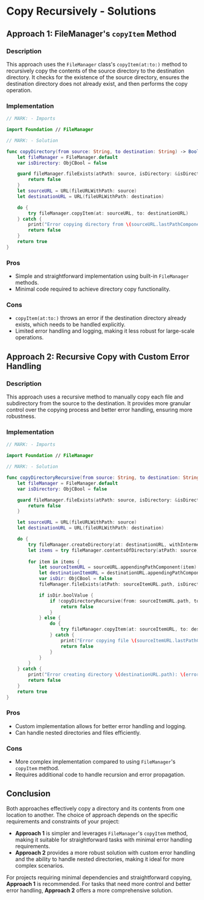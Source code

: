 # Copy Recursively - Solutions

## Approach 1: FileManager's `copyItem` Method
### Description
This approach uses the `FileManager` class's `copyItem(at:to:)` method to recursively copy the contents of the source directory to the destination directory. It checks for the existence of the source directory, ensures the destination directory does not already exist, and then performs the copy operation.

### Implementation

```swift
// MARK: - Imports

import Foundation // FileManager

// MARK: - Solution

func copyDirectory(from source: String, to destination: String) -> Bool {
    let fileManager = FileManager.default
    var isDirectory: ObjCBool = false

    guard fileManager.fileExists(atPath: source, isDirectory: &isDirectory), isDirectory.boolValue else {
        return false
    }
    let sourceURL = URL(fileURLWithPath: source)
    let destinationURL = URL(fileURLWithPath: destination)

    do {
        try fileManager.copyItem(at: sourceURL, to: destinationURL)
    } catch {
        print("Error copying directory from \(sourceURL.lastPathComponent) to \(destinationURL.lastPathComponent): \(error.localizedDescription)")
        return false
    }
    return true
}
```

### Pros
- Simple and straightforward implementation using built-in `FileManager` methods.
- Minimal code required to achieve directory copy functionality.

### Cons
- `copyItem(at:to:)` throws an error if the destination directory already exists, which needs to be handled explicitly.
- Limited error handling and logging, making it less robust for large-scale operations.

## Approach 2: Recursive Copy with Custom Error Handling
### Description
This approach uses a recursive method to manually copy each file and subdirectory from the source to the destination. It provides more granular control over the copying process and better error handling, ensuring more robustness.

### Implementation

```swift
// MARK: - Imports

import Foundation // FileManager

// MARK: - Solution

func copyDirectoryRecursive(from source: String, to destination: String) -> Bool {
    let fileManager = FileManager.default
    var isDirectory: ObjCBool = false

    guard fileManager.fileExists(atPath: source, isDirectory: &isDirectory), isDirectory.boolValue else {
        return false
    }

    let sourceURL = URL(fileURLWithPath: source)
    let destinationURL = URL(fileURLWithPath: destination)

    do {
        try fileManager.createDirectory(at: destinationURL, withIntermediateDirectories: true, attributes: nil)
        let items = try fileManager.contentsOfDirectory(atPath: source)
        
        for item in items {
            let sourceItemURL = sourceURL.appendingPathComponent(item)
            let destinationItemURL = destinationURL.appendingPathComponent(item)
            var isDir: ObjCBool = false
            fileManager.fileExists(atPath: sourceItemURL.path, isDirectory: &isDir)

            if isDir.boolValue {
                if !copyDirectoryRecursive(from: sourceItemURL.path, to: destinationItemURL.path) {
                    return false
                }
            } else {
                do {
                    try fileManager.copyItem(at: sourceItemURL, to: destinationItemURL)
                } catch {
                    print("Error copying file \(sourceItemURL.lastPathComponent) to \(destinationItemURL.lastPathComponent): \(error.localizedDescription)")
                    return false
                }
            }
        }
    } catch {
        print("Error creating directory \(destinationURL.path): \(error.localizedDescription)")
        return false
    }
    return true
}
```

### Pros
- Custom implementation allows for better error handling and logging.
- Can handle nested directories and files efficiently.

### Cons
- More complex implementation compared to using `FileManager`'s `copyItem` method.
- Requires additional code to handle recursion and error propagation.

## Conclusion
Both approaches effectively copy a directory and its contents from one location to another. The choice of approach depends on the specific requirements and constraints of your project:

- **Approach 1** is simpler and leverages `FileManager`'s `copyItem` method, making it suitable for straightforward tasks with minimal error handling requirements.
- **Approach 2** provides a more robust solution with custom error handling and the ability to handle nested directories, making it ideal for more complex scenarios.

For projects requiring minimal dependencies and straightforward copying, **Approach 1** is recommended. For tasks that need more control and better error handling, **Approach 2** offers a more comprehensive solution.
